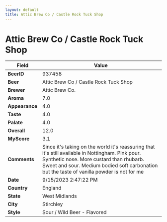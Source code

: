 ```yaml
---
layout: default
title: Attic Brew Co / Castle Rock Tuck Shop
---
```


# Attic Brew Co / Castle Rock Tuck Shop

| Field         | Value     |
|---------------|-----------|
| **BeerID** | 937458 |
| **Beer** | Attic Brew Co / Castle Rock Tuck Shop |
| **Brewer** | Attic Brew Co. |
| **Aroma** | 7.0 |
| **Appearance** | 4.0 |
| **Taste** | 4.0 |
| **Palate** | 4.0 |
| **Overall** | 12.0 |
| **MyScore** | 3.1 |
| **Comments** | Since it's taking on the world it's reassuring that it's still available in Nottingham. Pink pour. Synthetic nose. More custard than rhubarb. Sweet and sour. Medium bodied soft carbonation but the taste of vanilla powder is not for me |
| **Date** | 9/15/2023 2:47:22 PM |
| **Country** | England |
| **State** | West Midlands |
| **City** | Stirchley |
| **Style** | Sour / Wild Beer - Flavored |

